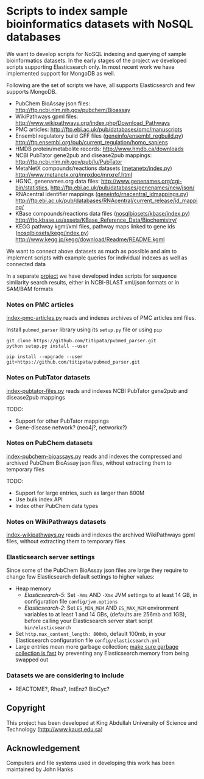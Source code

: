 # Scripts to index sample bioinformatics datasets with NoSQL databases 

We want to develop scripts for NoSQL indexing and querying of
sample bioinformatics datasets.
In the early stages of the project we developed scripts supporting
Elasticsearch only. In most recent work we have implemented
support for MongoDB as well.

Following are the set of scripts we have,
all supports Elasticsearch and few supports MongoDB.

* PubChem BioAssay json files: http://ftp.ncbi.nlm.nih.gov/pubchem/Bioassay
* WikiPathways gpml files: http://www.wikipathways.org/index.php/Download_Pathways
* PMC articles: http://ftp.ebi.ac.uk/pub/databases/pmc/manuscripts
* Ensembl regulatory build GFF files
  ([geneinfo/ensembl_regbuild.py]())
  http://ftp.ensembl.org/pub/current_regulation/homo_sapiens
* HMDB protein/metabolite records:
  http://www.hmdb.ca/downloads
* NCBI PubTator gene2pub and disease2pub mappings:
  http://ftp.ncbi.nlm.nih.gov/pub/lu/PubTator
* MetaNetX compounds/reactions datasets
  ([metanetx/index.py]())
  http://www.metanetx.org/mnxdoc/mnxref.html
* HGNC, genenames.org data files: http://www.genenames.org/cgi-bin/statistics,
  http://ftp.ebi.ac.uk/pub/databases/genenames/new/json/
* RNAcentral identifier mappings
  ([geneinfo/rnacentral_idmappings.py]())
  http://ftp.ebi.ac.uk/pub/databases/RNAcentral/current_release/id_mapping/
* KBase compounds/reactions data files
  ([nosqlbiosets/kbase/index.py]())
  http://ftp.kbase.us/assets/KBase_Reference_Data/Biochemistry/
* KEGG pathway kgml/xml files, pathway maps linked to gene ids
  ([nosqlbiosets/kegg/index.py]())
  http://www.kegg.jp/kegg/download/Readme/README.kgml

We want to connect above datasets as much as possible
and aim to implement scripts with example queries for individual indexes
as well as connected data

In a separate [project](https://github.com/uludag/hspsdb-indexer)
we have developed index scripts for sequence
similarity search results, either in NCBI-BLAST xml/json formats
or in SAM/BAM formats

### Notes on PMC articles

[index-pmc-articles.py](index-pmc-articles.py) reads and indexes archives
of PMC articles xml files.

Install `pubmed_parser` library using its `setup.py` file or using `pip`
```
git clone https://github.com/titipata/pubmed_parser.git
python setup.py install --user
```
```
pip install --upgrade --user git+https://github.com/titipata/pubmed_parser.git
```
### Notes on PubTator datasets 

[index-pubtator-files.py](pubtator/index-pubtator-files.py)
reads and indexes NCBI PubTator gene2pub and disease2pub mappings

TODO:
* Support for other PubTator mappings
* Gene-disease network? (neo4j?, networkx?)

### Notes on PubChem datasets

[index-pubchem-bioassays.py](index-pubchem-bioassays.py) reads and indexes
the compressed and archived PubChem BioAssay json files,
without extracting them to temporary files

TODO:
* Support for large entries, such as larger than 800M
* Use bulk index API
* Index other PubChem data types

### Notes on WikiPathways datasets

[index-wikipathways.py](index-wikipathways.py) reads and indexes
the archived WikiPathways gpml files,
without extracting them to temporary files

### Elasticsearch server settings
Since some of the PubChem BioAssay json files are large they require to change
few Elasticsearch default settings to higher values:

* Heap memory
    * _Elasticsearch-5_: Set `-Xms` AND `-Xmx` JVM settings to at least 14 GB,
    in configuration file `config/jvm.options`
    * _Elasticsearch-2_: Set `ES_MIN_MEM` AND `ES_MAX_MEM` environment variables
     to at least 1 and 14 GBs,
     (defaults are 256mb and 1GB), before calling your Elasticsearch server
    start script `bin/elasticsearch`
* Set `http.max_content_length: 800mb`, default 100mb,
  in your Elasticsearch configuration file `config/elasticsearch.yml`
* Large entries mean more garbage collection;
  [make sure garbage collection is fast](
https://www.elastic.co/guide/en/elasticsearch/reference/current/setup-configuration-memory.html) 
  by preventing any Elasticsearch memory from being swapped out 

### Datasets we are considering to include
* REACTOME?, Rhea?, IntEnz? BioCyc?

## Copyright
This project has been developed
at King Abdullah University of Science and Technology (http://www.kaust.edu.sa)

## Acknowledgement
Computers and file systems used in developing this work has been maintained by John Hanks
